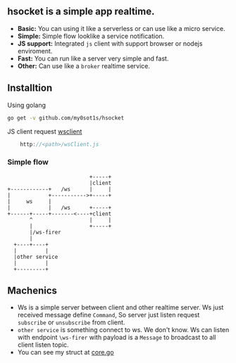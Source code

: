 ## hsocket is a simple app realtime.

* **Basic:** You can using it like a serverless or can use like a micro service.
* **Simple:** Simple flow looklike a service notification.
* **JS support:** Integrated `js` client with support browser or nodejs enviroment.
* **Fast:** You can run like a server very simple and fast.
* **Other:** Can use like a `broker` realtime service.

## Installtion
Using golang
``` sh
go get -v github.com/my0sot1s/hsocket
```

JS client request [wsclient](https://github.com/my0sot1s/hsocket/blob/master/wsClient.js)

``` js
	http://<path>/wsClient.js
```
### Simple flow

```
                          +-----+
                          |client
+------------+   /ws      |     |
|            +----------->+-----+
|     ws     |
|            |   /ws      +-----+
+------+-----+-------<----+client
       ^                  |     |
       |                  +-----+
       |/ws-firer
       |
  +----+----+
  |         |
  |other service
  |         |
  +---------+

```

## Machenics

* Ws is a simple server between client and other realtime server. Ws just received message define `Command`, So server  just listen request `subscribe` or `unsubscribe` from client.
* `other service` is something connect to ws. We don't know.
Ws can listen with  endpoint `\ws-firer` with payload is a `Message` to broadcast to all client listen topic.
* You can see my struct at [core.go](https://github.com/my0sot1s/hsocket/blob/master/core.go)